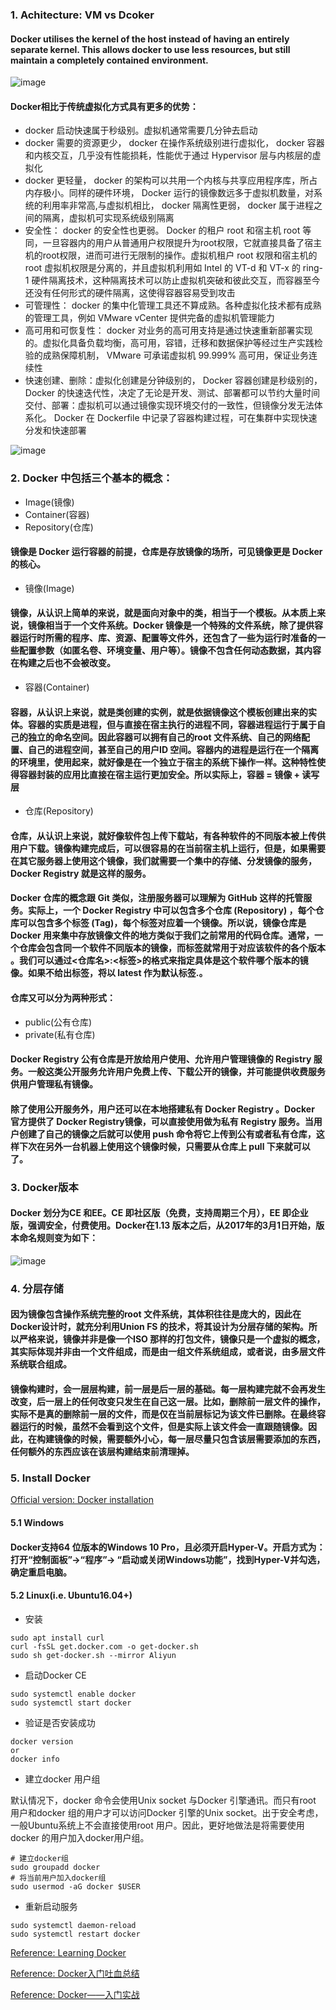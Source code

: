 
### 1. Achitecture: VM vs Dcoker

#### Docker utilises the kernel of the host instead of having an entirely separate kernel. This allows docker to use less resources, but still maintain a completely contained environment.

![image](https://user-images.githubusercontent.com/39177230/114329814-e8d85200-9b72-11eb-9cbb-ff640a99c339.png)

#### Docker相比于传统虚拟化方式具有更多的优势：

* docker 启动快速属于秒级别。虚拟机通常需要几分钟去启动
* docker 需要的资源更少， docker 在操作系统级别进行虚拟化， docker 容器和内核交互，几乎没有性能损耗，性能优于通过 Hypervisor 层与内核层的虚拟化
* docker 更轻量， docker 的架构可以共用一个内核与共享应用程序库，所占内存极小。同样的硬件环境， Docker 运行的镜像数远多于虚拟机数量，对系统的利用率非常高,与虚拟机相比， docker 隔离性更弱， docker 属于进程之间的隔离，虚拟机可实现系统级别隔离
* 安全性： docker 的安全性也更弱。 Docker 的租户 root 和宿主机 root 等同，一旦容器内的用户从普通用户权限提升为root权限，它就直接具备了宿主机的root权限，进而可进行无限制的操作。虚拟机租户 root 权限和宿主机的 root 虚拟机权限是分离的，并且虚拟机利用如 Intel 的 VT-d 和 VT-x 的 ring-1 硬件隔离技术，这种隔离技术可以防止虚拟机突破和彼此交互，而容器至今还没有任何形式的硬件隔离，这使得容器容易受到攻击
* 可管理性： docker 的集中化管理工具还不算成熟。各种虚拟化技术都有成熟的管理工具，例如 VMware vCenter 提供完备的虚拟机管理能力
* 高可用和可恢复性： docker 对业务的高可用支持是通过快速重新部署实现的。虚拟化具备负载均衡，高可用，容错，迁移和数据保护等经过生产实践检验的成熟保障机制， VMware 可承诺虚拟机 99.999% 高可用，保证业务连续性
* 快速创建、删除：虚拟化创建是分钟级别的， Docker 容器创建是秒级别的， Docker 的快速迭代性，决定了无论是开发、测试、部署都可以节约大量时间
交付、部署：虚拟机可以通过镜像实现环境交付的一致性，但镜像分发无法体系化。 Docker 在 Dockerfile 中记录了容器构建过程，可在集群中实现快速分发和快速部署

![image](https://user-images.githubusercontent.com/39177230/114330350-1a055200-9b74-11eb-8456-4115df163bf9.png)

### 2. Docker 中包括三个基本的概念：

* Image(镜像)
* Container(容器)
* Repository(仓库)

#### 镜像是 Docker 运行容器的前提，仓库是存放镜像的场所，可见镜像更是 Docker 的核心。

* 镜像(Image)
#### 镜像，从认识上简单的来说，就是面向对象中的类，相当于一个模板。从本质上来说，镜像相当于一个文件系统。Docker 镜像是一个特殊的文件系统，除了提供容器运行时所需的程序、库、资源、配置等文件外，还包含了一些为运行时准备的一些配置参数（如匿名卷、环境变量、用户等）。镜像不包含任何动态数据，其内容在构建之后也不会被改变。

* 容器(Container)
#### 容器，从认识上来说，就是类创建的实例，就是依据镜像这个模板创建出来的实体。容器的实质是进程，但与直接在宿主执行的进程不同，容器进程运行于属于自己的独立的命名空间。因此容器可以拥有自己的root 文件系统、自己的网络配置、自己的进程空间，甚至自己的用户ID 空间。容器内的进程是运行在一个隔离的环境里，使用起来，就好像是在一个独立于宿主的系统下操作一样。这种特性使得容器封装的应用比直接在宿主运行更加安全。所以实际上，容器 = 镜像 + 读写层

* 仓库(Repository)
#### 仓库，从认识上来说，就好像软件包上传下载站，有各种软件的不同版本被上传供用户下载。镜像构建完成后，可以很容易的在当前宿主机上运行，但是，如果需要在其它服务器上使用这个镜像，我们就需要一个集中的存储、分发镜像的服务，Docker Registry 就是这样的服务。

#### Docker 仓库的概念跟 Git 类似，注册服务器可以理解为 GitHub 这样的托管服务。实际上，一个 Docker Registry 中可以包含多个仓库 (Repository) ，每个仓库可以包含多个标签 (Tag)，每个标签对应着一个镜像。所以说，镜像仓库是 Docker 用来集中存放镜像文件的地方类似于我们之前常用的代码仓库。通常，一个仓库会包含同一个软件不同版本的镜像，而标签就常用于对应该软件的各个版本 。我们可以通过<仓库名>:<标签>的格式来指定具体是这个软件哪个版本的镜像。如果不给出标签，将以 latest 作为默认标签.。

#### 仓库又可以分为两种形式：

* public(公有仓库)
* private(私有仓库)

#### Docker Registry 公有仓库是开放给用户使用、允许用户管理镜像的 Registry 服务。一般这类公开服务允许用户免费上传、下载公开的镜像，并可能提供收费服务供用户管理私有镜像。

#### 除了使用公开服务外，用户还可以在本地搭建私有 Docker Registry 。Docker 官方提供了 Docker Registry镜像，可以直接使用做为私有 Registry 服务。当用户创建了自己的镜像之后就可以使用 push 命令将它上传到公有或者私有仓库，这样下次在另外一台机器上使用这个镜像时候，只需要从仓库上 pull 下来就可以了。


### 3. Docker版本
#### Docker 划分为CE 和EE。CE 即社区版（免费，支持周期三个月），EE 即企业版，强调安全，付费使用。Docker在1.13 版本之后，从2017年的3月1日开始，版本命名规则变为如下：

![image](https://user-images.githubusercontent.com/39177230/114331022-ad8b5280-9b75-11eb-85f9-a23adaf0f9e9.png)


### 4. 分层存储
#### 因为镜像包含操作系统完整的root 文件系统，其体积往往是庞大的，因此在Docker设计时，就充分利用Union FS 的技术，将其设计为分层存储的架构。所以严格来说，镜像并非是像一个ISO 那样的打包文件，镜像只是一个虚拟的概念，其实际体现并非由一个文件组成，而是由一组文件系统组成，或者说，由多层文件系统联合组成。

#### 镜像构建时，会一层层构建，前一层是后一层的基础。每一层构建完就不会再发生改变，后一层上的任何改变只发生在自己这一层。比如，删除前一层文件的操作，实际不是真的删除前一层的文件，而是仅在当前层标记为该文件已删除。在最终容器运行的时候，虽然不会看到这个文件，但是实际上该文件会一直跟随镜像。因此，在构建镜像的时候，需要额外小心，每一层尽量只包含该层需要添加的东西，任何额外的东西应该在该层构建结束前清理掉。


### 5. Install Docker

[Official version: Docker installation](https://docs.docker.com/docker-for-windows/install/)


#### 5.1 Windows
#### Docker支持64 位版本的Windows 10 Pro，且必须开启Hyper-V。开启方式为：打开“控制面板”->“程序”-> “启动或关闭Windows功能”，找到Hyper-V并勾选，确定重启电脑。


#### 5.2 Linux(i.e. Ubuntu16.04+)

* 安装

```
sudo apt install curl
curl -fsSL get.docker.com -o get-docker.sh
sudo sh get-docker.sh --mirror Aliyun
```

* 启动Docker CE

```
sudo systemctl enable docker
sudo systemctl start docker
```

* 验证是否安装成功

```
docker version
or
docker info
```

* 建立docker 用户组

默认情况下，docker 命令会使用Unix socket 与Docker 引擎通讯。而只有root 用户和docker 组的用户才可以访问Docker 引擎的Unix socket。出于安全考虑，一般Ubuntu系统上不会直接使用root 用户。因此，更好地做法是将需要使用docker 的用户加入docker用户组。

```
# 建立docker组
sudo groupadd docker
# 将当前用户加入docker组
sudo usermod -aG docker $USER

```

* 重新启动服务
```
sudo systemctl daemon-reload
sudo systemctl restart docker
```


































[Reference: Learning Docker](https://github.com/willitscale/learning-docker)

[Reference: Docker入门吐血总结](https://blog.csdn.net/deng624796905/article/details/86493330?ops_request_misc=%257B%2522request%255Fid%2522%253A%2522161818379316780255273360%2522%252C%2522scm%2522%253A%252220140713.130102334..%2522%257D&request_id=161818379316780255273360&biz_id=0&utm_medium=distribute.pc_search_result.none-task-blog-2~all~top_positive~default-2-86493330.first_rank_v2_pc_rank_v29&utm_term=docker+&spm=1018.2226.3001.4187)

[Reference: Docker——入门实战](https://blog.csdn.net/bskfnvjtlyzmv867/article/details/81044217)




